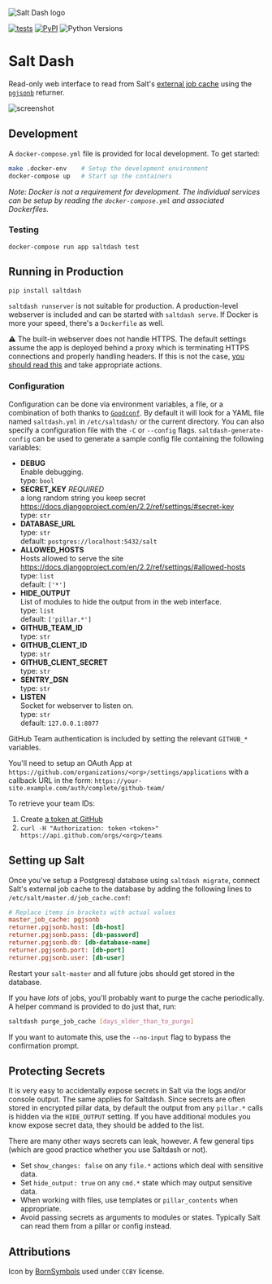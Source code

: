![Salt Dash logo](https://cldup.com/pjjyyptW69.png)

[![tests](https://img.shields.io/circleci/project/github/lincolnloop/saltdash/master.svg)](https://circleci.com/gh/lincolnloop/saltdash/tree/master)
[![PyPI](https://img.shields.io/pypi/v/saltdash.svg)](https://pypi.org/project/saltdash/)
![Python Versions](https://img.shields.io/pypi/pyversions/saltdash.svg)

# Salt Dash

Read-only web interface to read from Salt's [external job cache](https://docs.saltstack.com/en/latest/topics/jobs/external_cache.html) using the  [`pgjsonb`](https://docs.saltstack.com/en/latest/ref/returners/all/salt.returners.pgjsonb.html) returner.

![screenshot](https://cldup.com/8TTHBPfhyu.png)


## Development

A `docker-compose.yml` file is provided for local development. To get started:

```bash
make .docker-env    # Setup the development environment
docker-compose up   # Start up the containers
```

_Note: Docker is not a requirement for development. The individual services can
be setup by reading the `docker-compose.yml` and associated Dockerfiles._


### Testing

```
docker-compose run app saltdash test
```

## Running in Production

```bash
pip install saltdash
```

`saltdash runserver` is not suitable for production. A production-level
webserver is included and can be started with `saltdash serve`. If Docker is
more your speed, there's a `Dockerfile` as well.

⚠️ The built-in webserver does not handle HTTPS. The default settings assume the
app is deployed behind a proxy which is terminating HTTPS connections and
properly handling headers. If this is not the case, [you should read this](https://docs.djangoproject.com/en/2.2/ref/settings/#secure-proxy-ssl-header) and take appropriate actions.

### Configuration

Configuration can be done via environment variables, a file, or a combination
of both thanks to [`Goodconf`](https://pypi.org/project/goodconf/). By default
it will look for a YAML file named `saltdash.yml` in `/etc/saltdash/` or the current
directory. You can also specify a configuration file with the `-C` or `--config`
flags. `saltdash-generate-config` can be used to generate a sample config file
containing the following variables:

* **DEBUG**  
  Enable debugging.  
  type: `bool`  
* **SECRET_KEY**  _REQUIRED_  
  a long random string you keep secret https://docs.djangoproject.com/en/2.2/ref/settings/#secret-key  
  type: `str`  
* **DATABASE_URL**  
  type: `str`  
  default: `postgres://localhost:5432/salt`  
* **ALLOWED_HOSTS**  
  Hosts allowed to serve the site https://docs.djangoproject.com/en/2.2/ref/settings/#allowed-hosts  
  type: `list`  
  default: `['*']`  
* **HIDE_OUTPUT**  
  List of modules to hide the output from in the web interface.  
  type: `list`  
  default: `['pillar.*']`
* **GITHUB_TEAM_ID**  
  type: `str`  
* **GITHUB_CLIENT_ID**  
  type: `str`  
* **GITHUB_CLIENT_SECRET**  
  type: `str`  
* **SENTRY_DSN**  
  type: `str`  
* **LISTEN**  
  Socket for webserver to listen on.  
  type: `str`  
  default: `127.0.0.1:8077`  

GitHub Team authentication is included by setting the relevant `GITHUB_*` variables.

You'll need to setup an OAuth App at `https://github.com/organizations/<org>/settings/applications` with a callback URL in the form: `https://your-site.example.com/auth/complete/github-team/`

To retrieve your team IDs:

1. Create [a token at GitHub](https://github.com/settings/tokens)
2. `curl -H "Authorization: token <token>" https://api.github.com/orgs/<org>/teams`



## Setting up Salt

Once you've setup a Postgresql database using `saltdash migrate`, connect Salt's external job cache to the database by adding the following lines to `/etc/salt/master.d/job_cache.conf`:

```ini
# Replace items in brackets with actual values
master_job_cache: pgjsonb
returner.pgjsonb.host: [db-host]
returner.pgjsonb.pass: [db-password]
returner.pgjsonb.db: [db-database-name]
returner.pgjsonb.port: [db-port]
returner.pgjsonb.user: [db-user]
```

Restart your `salt-master` and all future jobs should get stored in the database.

If you have *lots* of jobs, you'll probably want to purge the cache periodically. A helper command is provided to do just that, run:

```bash
saltdash purge_job_cache [days_older_than_to_purge]
```

If you want to automate this, use the `--no-input` flag to bypass the confirmation prompt.

## Protecting Secrets

It is very easy to accidentally expose secrets in Salt via the logs and/or
console output. The same applies for Saltdash. Since secrets are often stored
in encrypted pillar data, by default the output from any `pillar.*` calls is
hidden via the `HIDE_OUTPUT` setting. If you have additional modules you know
expose secret data, they should be added to the list.

There are many other ways secrets can leak, however. A few general tips (which
are good practice whether you use Saltdash or not).

* Set `show_changes: false` on any `file.*` actions which deal with sensitive data.
* Set `hide_output: true` on any `cmd.*` state which may output sensitive data.
* When working with files, use templates or `pillar_contents` when appropriate.
* Avoid passing secrets as arguments to modules or states. Typically Salt can
  read them from a pillar or config instead.

## Attributions

Icon by [BornSymbols](https://thenounproject.com/term/salt/705369) used under `CCBY` license.
